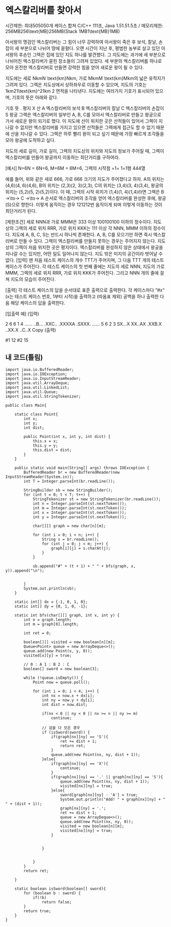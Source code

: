 # 엑스칼리버를 찾아서
시간제한: 최대505050개 케이스 합쳐 C/C++ 111초, Java 1.51.51.5초 / 메모리제한: 256MB256\text{MB}256MB(Stack 1MB1\text{MB}1MB)

아서왕의 명검인 엑스칼리버는 그 힘이 너무 강력하여 아서왕이 죽은 후 보석, 칼날, 손잡이 세 부분으로 나뉘어 땅에 묻혔다. 오랜 시간이 지난 후, 평범한 농부로 살고 있던 아서왕의 후손인 그렉은 집에 있던 지도 하나를 발견했다. 그 지도에는 과거에 세 부분으로 나뉘어진 엑스칼리버가 묻힌 장소들이 그려져 있었다. 세 부분의 엑스칼리버를 하나로 모아 온전한 엑스칼리버로 만들면 강력한 힘을 얻어 새로운 왕이 될 수 있다.

지도에는 세로 NkmN \text{km}Nkm, 가로 MkmM \text{km}Mkm의 넓은 유적지가 그려져 있다. 그렉은 지도상에서 상하좌우로 이동할 수 있으며, 지도의 기호는 1km21\text{km}^21km 
2
  면적을 나타낸다. 지도에는 여러가지 기호가 표시되어 있으며, 기호의 뜻은 아래와 같다.

기호	뜻
.	평지
X	산
A	엑스칼리버의 보석
B	엑스칼리버의 칼날
C	엑스칼리버의 손잡이
S	왕궁
그렉은 엑스칼리버의 일부인 A, B, C를 모아서 엑스칼리버로 만들고 왕궁으로 가서 새로운 왕이 되기로 했다. 이 지도에 산이 위치한 곳은 산적들이 있어서 그렉이 지나갈 수 없지만 엑스칼리버를 가지고 있으면 산적들은 그렉에게 접근도 할 수 없기 때문에 산을 지나갈 수 있다. 그렉은 하루 빨리 왕이 되고 싶기 때문에 가장 빠르게 조각들을 모아 왕궁에 도착하고 싶다.


지도의 세로 길이, 가로 길이, 그렉의 지도상의 위치와 지도의 정보가 주어질 때, 그렉이 엑스칼리버를 만들어 왕궁까지 이동하는 최단거리를 구하여라.

[예시]
N=6N = 6N=6, M=6M = 6M=6, 그렉의 시작점 =1= 1=1행 444열



예를 들어, 위와 같은 세로 666, 가로 666 크기의 지도가 주어졌다고 하자. A의 위치는 (4,6)(4, 6)(4,6), B의 위치는 (2,3)(2, 3)(2,3), C의 위치는 (3,4)(3, 4)(3,4), 왕궁의 위치는 (5,2)(5, 2)(5,2)이다. 이 때, 그렉의 시작 위치가 (1,4)(1, 4)(1,4)라면 그렉은 B →\to→ C →\to→ A 순서로 엑스칼리버의 조각을 얻어 엑스칼리버를 완성한 후에, 왕궁(S)으로 향한다. 이렇게 움직이는 경우 121212번 움직이게 되며 이렇게 이동하는 것이 최단거리가 된다.

[제한조건]
세로 NNN과 가로 MMM은 333 이상 100100100 이하의 정수이다.
지도 상의 그렉의 세로 위치 RRR, 가로 위치 KKK는 111 이상 각 NNN, MMM 이하의 정수이다.
지도에 A, B, C, S는 반드시 하나씩 존재한다.
A, B, C를 모으기만 하면 즉시 엑스칼리버로 만들 수 있다.
그렉이 엑스칼리버를 만들지 못하는 경우는 주어지지 않는다.
지도상의 그렉이 처음 위치한 곳은 평지이다.
엑스칼리버를 완성하지 않은 상태에서 왕궁을 지나갈 수는 있지만, 어떤 일도 일어나지 않는다.
지도 밖은 미지의 공간이라 벗어날 수 없다.
[입력]
맨 처음 테스트 케이스의 개수 TTT가 주어지며, 그 다음 TTT 개의 테스트 케이스가 주어진다. 각 테스트 케이스의 첫 번째 줄에는 지도의 세로 NNN, 지도의 가로 MMM, 그렉의 세로 위치 RRR, 가로 위치 KKK가 주어진다. 그리고 NNN 개의 줄에 걸쳐 지도의 모습이 주어진다.

[출력]
각 테스트 케이스의 답을 순서대로 표준 출력으로 출력한다. 각 케이스마다 “#x“ (x는 테스트 케이스 번호, 1부터 시작)을 출력하고 (따옴표 제외) 공백을 하나 출력한 다음 해당 케이스의 답을 출력한다.

[입출력 예]
(입력)

2
6 6 1 4
......
..B...
.XXC..
.XXXXA
.SXXX.
......
5 6 2 3
SX...X
XX..AX
.XXB.X
..XX.X
..C..X
Copy
(출력)

#1 12
#2 15

## 내 코드(틀림)
```
import java.io.BufferedReader;
import java.io.IOException;
import java.io.InputStreamReader;
import java.util.ArrayDeque;
import java.util.LinkedList;
import java.util.Queue;
import java.util.StringTokenizer;

public class Main{

    static class Point{
        int x;
        int y;
        int dist;

        public Point(int x, int y, int dist) {
            this.x = x;
            this.y = y;
            this.dist = dist;
        }
    }

    public static void main(String[] args) throws IOException {
        BufferedReader br = new BufferedReader(new InputStreamReader(System.in));
        int T = Integer.parseInt(br.readLine());

        StringBuilder sb = new StringBuilder();
        for (int t = 0; t < T; t++) {
            StringTokenizer st = new StringTokenizer(br.readLine());
            int n = Integer.parseInt(st.nextToken());
            int m = Integer.parseInt(st.nextToken());
            int x = Integer.parseInt(st.nextToken());
            int y = Integer.parseInt(st.nextToken());

            char[][] graph = new char[n][m];

            for (int i = 0; i < n; i++) {
                String s = br.readLine();
                for (int j = 0; j < m; j++) {
                    graph[i][j] = s.charAt(j);
                }
            }

            sb.append("#" + (t + 1) + " " + bfs(graph, x, y)).append("\n");


        }
        System.out.println(sb);
    }

    static int[] dx = {-1, 0, 1, 0};
    static int[] dy = {0, 1, 0, -1};

    static int bfs(char[][] graph, int x, int y) {
        int n = graph.length;
        int m = graph[0].length;

        int ret = 0;

        boolean[][] visited = new boolean[n][m];
        Queue<Point> queue = new ArrayDeque<>();
        queue.add(new Point(x, y, 0));
        visited[x][y] = true;

        // 0 : A 1 : B 2 : C
        boolean[] sword = new boolean[3];

        while (!queue.isEmpty()) {
            Point now = queue.poll();

            for (int i = 0; i < 4; i++) {
                int nx = now.x + dx[i];
                int ny = now.y + dy[i];
                int dist = now.dist;

                if(nx < 0 || ny < 0 || nx >= n || ny >= m)
                    continue;

                // 검을 다 모은 경우
                if (isSword(sword)) {
                    if(graph[nx][ny] == 'S'){
                        ret += dist + 1;
                        return ret;
                    }
                    queue.add(new Point(nx, ny, dist + 1));
                }else{
                    if(graph[nx][ny] == 'X'){
                        continue;
                    }
                    if(graph[nx][ny] == '.' || graph[nx][ny] == 'S'){
                        queue.add(new Point(nx, ny, dist + 1));
                        visited[nx][ny] = true;
                    }else{
                        sword[graph[nx][ny] - 'A'] = true;
                        System.out.println("Add! " + graph[nx][ny] + " " + (dist + 1));
                        graph[nx][ny] = '.';
                        ret += dist + 1;
                        queue = new ArrayDeque<>();
                        queue.add(new Point(nx, ny, 0));
                        visited = new boolean[n][m];
                        visited[nx][ny] = true;
                    }


                }


            }
        }
        return ret;

    }

    static boolean isSword(boolean[] sword){
        for (boolean b : sword) {
            if(!b)
                return false;
        }
        return true;
    }
}

```
